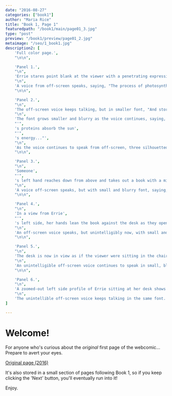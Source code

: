 ```yaml
---
date: "2016-08-27"
categories: ["book1"]
author: "Maria Rice"
title: "Book 1, Page 1"
featuredpath: "/book1/main/page01_3.jpg"
type: "post"
preview: "/book1/preview/page01_2.jpg"
metaimage: "/seo/1_book1.jpg"
description2: [
    'Full color page.',
    "\n\n",

    'Panel 1.',
    "\n",
    'Errie stares point blank at the viewer with a penetrating expression. She sits at her wooden desk with her elbows resting on its flat surface and her face leaning slightly against her right palm. The teenager has straight red hair and wears an orange vest over her white shirt.',
    "\n",
    'A voice from off-screen speaks, saying, "The process of photosynthesis takes energy from the sun..."',
    "\n\n",

    'Panel 2.',
    "\n",
    'The off-screen voice keeps talking, but in smaller font, "And stores it to power the cell..."',
    "\n",
    'The font grows smaller and blurry as the voice continues, saying, "The cell',
    "'",
    's proteins absorb the sun',
    "'",
    's energy..."',
    "\n",
    'As the voice continues to speak from off-screen, three silhouetted figures sit in a line of table-like desks with backpacks at their feet. Unlike the figures to the left and right who lean back in their chairs, the one in the middle leans forward, resting her face on her hand. The middle and right figures have their legs crossed.',    
    "\n\n",

    'Panel 3.',
    "\n",
    'Someone',
    "'",
    's left hand reaches down from above and takes out a book with a mint green hardcover from a pink backpack leaning against a wooden desk leg.',
    "\n",
    'A voice off-screen speaks, but with small and blurry font, saying, "And transform it into sugars..."',
    "\n\n",

    'Panel 4.',
    "\n",
    'In a view from Errie',
    "'",
    's left side, her hands lean the book against the desk as they open it to the middle. Some of her red hair shows up on the small part of the front of her outfit that is visible within the panel.',
    "\n",
    'An off-screen voice speaks, but unintelligibly now, with small and excessively blurry font.',
    "\n\n",

    'Panel 5.',
    "\n",
    'The desk is now in view as if the viewer were sitting in the chair. Two hands rest on the surface of the desk, the right one writing on an open notebook with a pen. The pen has a blue cap on its top end and only one paragraph of scribbles appears at the top of the page.',
    "\n",
    'An unintelligible off-screen voice continues to speak in small, blurry font.',
    "\n\n",

    'Panel 6.',
    "\n",
    'A zoomed-out left side profile of Errie sitting at her desk shows her writing with the blue-cap pen in the notebook while hiding the open book on her lap under the desk. Her red skirt is now visible.',
    "\n",
    'The unintellible off-screen voice keeps talking in the same font.',
]

---
```


# Welcome!

For anyone who's curious about the _original_ first page of the webcomic...
Prepare to avert your eyes.

[Original page (2016)][1]

It's also stored in a small section of pages following Book 1, so if you keep clicking the 'Next' button, you'll eventually run into it!

Enjoy.

[1]: /misc/original-prologue-1/